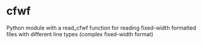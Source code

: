 # cfwf
Python module with a read_cfwf function for reading fixed-width formatted files with different line types (complex fixed-width format)
